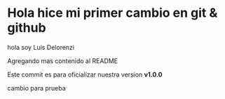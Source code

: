 # Hola hice mi primer cambio en git & github

hola soy Luis Delorenzi

Agregando mas contenido al README

Este commit es para oficializar nuestra version **v1.0.0**

cambio para prueba
